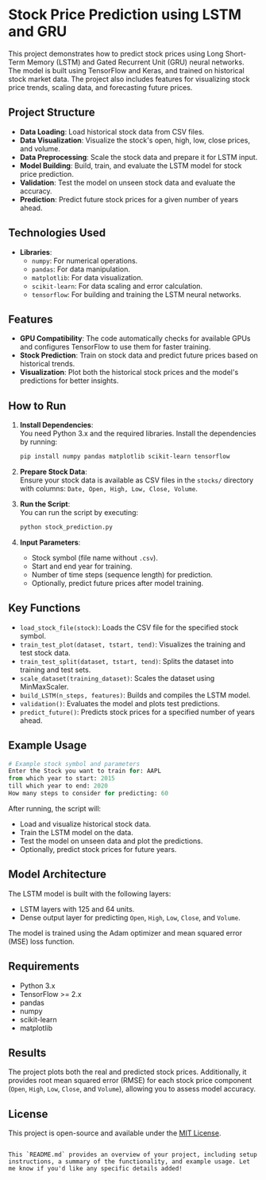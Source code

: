 # Stock Price Prediction using LSTM and GRU

This project demonstrates how to predict stock prices using Long Short-Term Memory (LSTM) and Gated Recurrent Unit (GRU) neural networks. The model is built using TensorFlow and Keras, and trained on historical stock market data. The project also includes features for visualizing stock price trends, scaling data, and forecasting future prices.

## Project Structure

- **Data Loading**: Load historical stock data from CSV files.
- **Data Visualization**: Visualize the stock's open, high, low, close prices, and volume.
- **Data Preprocessing**: Scale the stock data and prepare it for LSTM input.
- **Model Building**: Build, train, and evaluate the LSTM model for stock price prediction.
- **Validation**: Test the model on unseen stock data and evaluate the accuracy.
- **Prediction**: Predict future stock prices for a given number of years ahead.

## Technologies Used

- **Libraries**:
  - `numpy`: For numerical operations.
  - `pandas`: For data manipulation.
  - `matplotlib`: For data visualization.
  - `scikit-learn`: For data scaling and error calculation.
  - `tensorflow`: For building and training the LSTM neural networks.

## Features

- **GPU Compatibility**: The code automatically checks for available GPUs and configures TensorFlow to use them for faster training.
- **Stock Prediction**: Train on stock data and predict future prices based on historical trends.
- **Visualization**: Plot both the historical stock prices and the model's predictions for better insights.

## How to Run

1. **Install Dependencies**:  
   You need Python 3.x and the required libraries. Install the dependencies by running:

   ```bash
   pip install numpy pandas matplotlib scikit-learn tensorflow
   ```

2. **Prepare Stock Data**:  
   Ensure your stock data is available as CSV files in the `stocks/` directory with columns: `Date, Open, High, Low, Close, Volume`.

3. **Run the Script**:  
   You can run the script by executing:

   ```bash
   python stock_prediction.py
   ```

4. **Input Parameters**:
   - Stock symbol (file name without `.csv`).
   - Start and end year for training.
   - Number of time steps (sequence length) for prediction.
   - Optionally, predict future prices after model training.

## Key Functions

- `load_stock_file(stock)`: Loads the CSV file for the specified stock symbol.
- `train_test_plot(dataset, tstart, tend)`: Visualizes the training and test stock data.
- `train_test_split(dataset, tstart, tend)`: Splits the dataset into training and test sets.
- `scale_dataset(training_dataset)`: Scales the dataset using MinMaxScaler.
- `build_LSTM(n_steps, features)`: Builds and compiles the LSTM model.
- `validation()`: Evaluates the model and plots test predictions.
- `predict_future()`: Predicts stock prices for a specified number of years ahead.

## Example Usage

```python
# Example stock symbol and parameters
Enter the Stock you want to train for: AAPL
from which year to start: 2015
till which year to end: 2020
How many steps to consider for predicting: 60
```

After running, the script will:
- Load and visualize historical stock data.
- Train the LSTM model on the data.
- Test the model on unseen data and plot the predictions.
- Optionally, predict stock prices for future years.

## Model Architecture

The LSTM model is built with the following layers:
- LSTM layers with 125 and 64 units.
- Dense output layer for predicting `Open`, `High`, `Low`, `Close`, and `Volume`.

The model is trained using the Adam optimizer and mean squared error (MSE) loss function.

## Requirements

- Python 3.x
- TensorFlow >= 2.x
- pandas
- numpy
- scikit-learn
- matplotlib

## Results

The project plots both the real and predicted stock prices. Additionally, it provides root mean squared error (RMSE) for each stock price component (`Open`, `High`, `Low`, `Close`, and `Volume`), allowing you to assess model accuracy.

## License

This project is open-source and available under the [MIT License](LICENSE).

```

This `README.md` provides an overview of your project, including setup instructions, a summary of the functionality, and example usage. Let me know if you'd like any specific details added!

